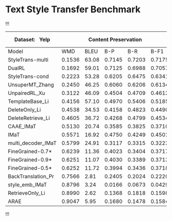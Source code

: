 # Text Style Transfer Benchmark



!!!
<table class="tg">
<thead>
  <tr>
    <th class="tg-wa1i">Dataset:&nbsp;&nbsp;&nbsp;Yelp</th>
    <th class="tg-wa1i" colspan="5">Content Preservation</th>
    <th class="tg-wa1i" colspan="3">Naturalness</th>
    <th class="tg-wa1i" colspan="2">Transfer Intensity</th>
  </tr>
</thead>
<tbody>
  <tr>
    <td class="tg-wa1i">Model</td>
    <td class="tg-wa1i">WMD</td>
    <td class="tg-wa1i">BLEU</td>
    <td class="tg-wa1i">B-P</td>
    <td class="tg-wa1i">B-R</td>
    <td class="tg-wa1i">B-F1</td>
    <td class="tg-wa1i">N-A</td>
    <td class="tg-wa1i">N-C</td>
    <td class="tg-wa1i">N-D</td>
    <td class="tg-wa1i">ACCU</td>
    <td class="tg-wa1i">EMD</td>
  </tr>
  <tr>
    <td class="tg-nrix">StyleTrans-multi</td>
    <td class="tg-nrix">0.1536</td>
    <td class="tg-nrix">63.08</td>
    <td class="tg-nrix">0.7145</td>
    <td class="tg-nrix">0.7203</td>
    <td class="tg-wa1i">0.7175</td>
    <td class="tg-nrix">0.6133</td>
    <td class="tg-nrix">0.9102</td>
    <td class="tg-nrix">0.6909</td>
    <td class="tg-nrix">0.8730</td>
    <td class="tg-nrix">0.8316</td>
  </tr>
  <tr>
    <td class="tg-nrix">DualRL</td>
    <td class="tg-nrix">0.1692</td>
    <td class="tg-nrix">59.01</td>
    <td class="tg-nrix">0.7125</td>
    <td class="tg-nrix">0.6988</td>
    <td class="tg-nrix">0.7057</td>
    <td class="tg-nrix">0.5517</td>
    <td class="tg-nrix">0.8996</td>
    <td class="tg-nrix">0.6768</td>
    <td class="tg-nrix">0.9050</td>
    <td class="tg-nrix">0.8675</td>
  </tr>
  <tr>
    <td class="tg-nrix">StyleTrans-cond</td>
    <td class="tg-nrix">0.2223</td>
    <td class="tg-nrix">53.28</td>
    <td class="tg-nrix">0.6205</td>
    <td class="tg-nrix">0.6475</td>
    <td class="tg-nrix">0.6341</td>
    <td class="tg-nrix">0.6312</td>
    <td class="tg-nrix">0.9109</td>
    <td class="tg-nrix">0.6654</td>
    <td class="tg-nrix">0.9290</td>
    <td class="tg-nrix">0.8815</td>
  </tr>
  <tr>
    <td class="tg-nrix">UnsuperMT_Zhang</td>
    <td class="tg-nrix">0.2450</td>
    <td class="tg-nrix">46.25</td>
    <td class="tg-nrix">0.6060</td>
    <td class="tg-nrix">0.6206</td>
    <td class="tg-nrix">0.6134</td>
    <td class="tg-nrix">0.5755</td>
    <td class="tg-nrix">0.9040</td>
    <td class="tg-nrix">0.6625</td>
    <td class="tg-nrix">0.9770</td>
    <td class="tg-nrix">0.9372</td>
  </tr>
  <tr>
    <td class="tg-nrix">UnpairedRL_Xu</td>
    <td class="tg-nrix">0.3122</td>
    <td class="tg-nrix">46.09</td>
    <td class="tg-nrix">0.4504</td>
    <td class="tg-nrix">0.4709</td>
    <td class="tg-nrix">0.4612</td>
    <td class="tg-nrix">0.7136</td>
    <td class="tg-nrix">0.9035</td>
    <td class="tg-nrix">0.6493</td>
    <td class="tg-nrix">0.5340</td>
    <td class="tg-nrix">0.4989</td>
  </tr>
  <tr>
    <td class="tg-nrix">TemplateBase_Li</td>
    <td class="tg-nrix">0.4156</td>
    <td class="tg-nrix">57.10</td>
    <td class="tg-nrix">0.4970</td>
    <td class="tg-nrix">0.5406</td>
    <td class="tg-nrix">0.5185</td>
    <td class="tg-nrix">0.6370</td>
    <td class="tg-nrix">0.8984</td>
    <td class="tg-nrix">0.6299</td>
    <td class="tg-nrix">0.8410</td>
    <td class="tg-nrix">0.7948</td>
  </tr>
  <tr>
    <td class="tg-nrix">DeleteOnly_Li</td>
    <td class="tg-nrix">0.4538</td>
    <td class="tg-nrix">34.53</td>
    <td class="tg-nrix">0.4158</td>
    <td class="tg-nrix">0.4823</td>
    <td class="tg-nrix">0.4490</td>
    <td class="tg-nrix">0.6345</td>
    <td class="tg-nrix">0.9072</td>
    <td class="tg-nrix">0.5511</td>
    <td class="tg-nrix">0.8750</td>
    <td class="tg-nrix">0.8297</td>
  </tr>
  <tr>
    <td class="tg-nrix">DeleteRetrieve_Li</td>
    <td class="tg-nrix">0.4605</td>
    <td class="tg-nrix">36.72</td>
    <td class="tg-nrix">0.4268</td>
    <td class="tg-nrix">0.4799</td>
    <td class="tg-nrix">0.4534</td>
    <td class="tg-nrix">0.6564</td>
    <td class="tg-nrix">0.9359</td>
    <td class="tg-nrix">0.5620</td>
    <td class="tg-nrix">0.9010</td>
    <td class="tg-nrix">0.8550</td>
  </tr>
  <tr>
    <td class="tg-nrix">CAAE_IMaT</td>
    <td class="tg-nrix">0.5130</td>
    <td class="tg-nrix">20.74</td>
    <td class="tg-nrix">0.3585</td>
    <td class="tg-nrix">0.3825</td>
    <td class="tg-nrix">0.3710</td>
    <td class="tg-nrix">0.4139</td>
    <td class="tg-nrix">0.7006</td>
    <td class="tg-nrix">0.5999</td>
    <td class="tg-nrix">0.7490</td>
    <td class="tg-nrix">0.7029</td>
  </tr>
  <tr>
    <td class="tg-nrix">IMaT</td>
    <td class="tg-nrix">0.5571</td>
    <td class="tg-nrix">16.92</td>
    <td class="tg-nrix">0.4750</td>
    <td class="tg-nrix">0.4249</td>
    <td class="tg-nrix">0.4501</td>
    <td class="tg-nrix">0.4878</td>
    <td class="tg-nrix">0.8407</td>
    <td class="tg-nrix">0.6691</td>
    <td class="tg-nrix">0.8710</td>
    <td class="tg-nrix">0.8198</td>
  </tr>
  <tr>
    <td class="tg-nrix">multi_decoder_IMaT</td>
    <td class="tg-nrix">0.5799</td>
    <td class="tg-nrix">24.91</td>
    <td class="tg-nrix">0.3117</td>
    <td class="tg-nrix">0.3315</td>
    <td class="tg-nrix">0.3223</td>
    <td class="tg-nrix">0.4829</td>
    <td class="tg-nrix">0.8394</td>
    <td class="tg-nrix">0.6365</td>
    <td class="tg-nrix">0.6810</td>
    <td class="tg-nrix">0.6340</td>
  </tr>
  <tr>
    <td class="tg-nrix">FineGrained-0.7*</td>
    <td class="tg-nrix">0.6239</td>
    <td class="tg-nrix">11.36</td>
    <td class="tg-nrix">0.4023</td>
    <td class="tg-nrix">0.3404</td>
    <td class="tg-nrix">0.3717</td>
    <td class="tg-nrix">0.3665</td>
    <td class="tg-nrix">0.7125</td>
    <td class="tg-nrix">0.5332</td>
    <td class="tg-nrix">0.3960</td>
    <td class="tg-nrix">0.3621</td>
  </tr>
  <tr>
    <td class="tg-nrix">FineGrained-0.9*</td>
    <td class="tg-nrix">0.6251</td>
    <td class="tg-nrix">11.07</td>
    <td class="tg-nrix">0.4030</td>
    <td class="tg-nrix">0.3389</td>
    <td class="tg-nrix">0.3713</td>
    <td class="tg-nrix">0.3668</td>
    <td class="tg-nrix">0.7148</td>
    <td class="tg-nrix">0.5231</td>
    <td class="tg-nrix">0.4180</td>
    <td class="tg-nrix">0.3926</td>
  </tr>
  <tr>
    <td class="tg-nrix">FineGrained-0.5*</td>
    <td class="tg-8d8j">0.6252</td>
    <td class="tg-8d8j">11.72</td>
    <td class="tg-8d8j">0.3994</td>
    <td class="tg-8d8j">0.3436</td>
    <td class="tg-8d8j">0.3718</td>
    <td class="tg-8d8j">0.3608</td>
    <td class="tg-8d8j">0.7254</td>
    <td class="tg-8d8j">0.5395</td>
    <td class="tg-8d8j">0.3280</td>
    <td class="tg-8d8j">0.2985</td>
  </tr>
  <tr>
    <td class="tg-nrix">BackTranslation_Pr</td>
    <td class="tg-nrix">0.7566</td>
    <td class="tg-nrix">2.81</td>
    <td class="tg-nrix">0.2405</td>
    <td class="tg-nrix">0.2024</td>
    <td class="tg-nrix">0.2220</td>
    <td class="tg-nrix">0.3686</td>
    <td class="tg-nrix">0.5392</td>
    <td class="tg-nrix">0.4754</td>
    <td class="tg-nrix">0.9500</td>
    <td class="tg-nrix">0.9117</td>
  </tr>
  <tr>
    <td class="tg-nrix">style_emb_IMaT</td>
    <td class="tg-nrix">0.8796</td>
    <td class="tg-nrix">3.24</td>
    <td class="tg-nrix">0.0166</td>
    <td class="tg-nrix">0.0673</td>
    <td class="tg-nrix">0.0429</td>
    <td class="tg-nrix">0.5788</td>
    <td class="tg-nrix">0.9075</td>
    <td class="tg-nrix">0.6450</td>
    <td class="tg-nrix">0.4490</td>
    <td class="tg-nrix">0.4119</td>
  </tr>
  <tr>
    <td class="tg-nrix">RetrieveOnly_Li</td>
    <td class="tg-nrix">0.8990</td>
    <td class="tg-nrix">2.62</td>
    <td class="tg-nrix">0.1368</td>
    <td class="tg-nrix">0.1818</td>
    <td class="tg-nrix">0.1598</td>
    <td class="tg-wa1i">0.8067</td>
    <td class="tg-wa1i">0.9717</td>
    <td class="tg-wa1i">0.7211</td>
    <td class="tg-nrix">0.9610</td>
    <td class="tg-nrix">0.9010</td>
  </tr>
  <tr>
    <td class="tg-nrix">ARAE</td>
    <td class="tg-nrix">0.9047</td>
    <td class="tg-nrix">5.95</td>
    <td class="tg-nrix">0.1680</td>
    <td class="tg-nrix">0.1478</td>
    <td class="tg-nrix">0.1584</td>
    <td class="tg-nrix">0.4476</td>
    <td class="tg-nrix">0.8120</td>
    <td class="tg-nrix">0.6969</td>
    <td class="tg-nrix">0.8278</td>
    <td class="tg-nrix">0.7880</td>
  </tr>
</tbody>
</table>
!!!

